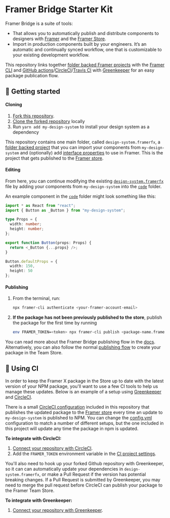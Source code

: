 # Framer Bridge Starter Kit

Framer Bridge is a suite of tools:

- That allows you to automatically publish and distribute components to designers with [Framer](https://framer.com) and the [Framer Store](https://store.framer.com).
- Import in production components built by your engineers. It’s an automatic and continually synced workflow, one that is customizable to your existing development workflow.

This repository links together [folder backed Framer projects](https://www.framer.com/support/using-framer-x/folder-backed-projects/) with the [Framer CLI](https://www.npmjs.com/package/framer-cli) and [GitHub actions](https://github.com/framer/PublishAction)/[CircleCI](https://circleci.com/integrations/github/)/[Travis CI](https://travis-ci.com/) with [Greenkeeper](https://greenkeeper.io/) for an easy package publication flow.

## 🏁 Getting started

#### Cloning

1. [Fork this repository](https://help.github.com/en/articles/fork-a-repo).
1. [Clone the forked repository](https://help.github.com/en/articles/cloning-a-repository) locally
1. Run `yarn add my-design-system` to install your design system as a dependency

This repository contains one main folder, called `design-system.framerfx`, a [folder backed project](https://framer.gitbook.io/teams/integrations#folder-projects) that you can import your components from `my-design-system` and (optionally) add [interface properties](https://www.framer.com/api/property-controls/) to use in Framer. This is the project that gets published to the [Framer store](https://store.framer.com).

#### Editing

From here, you can continue modifying the existing [`design-system.framerfx`](/design-system.framerfx) file by adding your components from `my-design-system` into the [`code`](/code) folder.

An example component in the [`code`](/code) folder might look something like this:

```typescript
import * as React from "react";
import { Button as _Button } from "my-design-system";

type Props = {
  width: number;
  height: number;
};

export function Button(props: Props) {
  return <_Button {...props} />;
}

Button.defaultProps = {
  width: 150,
  height: 50
};
```

#### Publishing

1. From the terminal, run:
   ```sh
   npx framer-cli authenticate <your-framer-account-email>
   ```
1. **If the package has not been previously published to the store**, publish the package for the first time by running
   ```sh
   env FRAMER_TOKEN=<token> npx framer-cli publish <package-name.framerfx> --new="<Display Name>"
   ```

You can read more about the Framer Bridge publishing flow in the [docs](https://www.framer.com/support/using-framer-x/publishing-from-cli/). Alternatively, you can also follow the normal [publishing flow](https://www.framer.com/support/using-framer-x/publishing-packages/) to create your package in the Team Store.

## 🚚 Using CI

In order to keep the Framer X package in the Store up to date with the latest version of your NPM package, you'll want to use a few CI tools to help us manage these updates. Below is an example of a setup using [Greenkeeper](https://greenkeeper.io/) and [CircleCI](https://circleci.com/).

There is a small [CircleCI configuration](https://circleci.com/docs/2.0/configuration-reference) included in this repository that publishes the updated package to the [Framer store](https://store.framer.com) every time an update to `my-design-system` is published to NPM. You can change the [config.yml](/.circleci/config.yml) configuration to match a number of different setups, but the one included in this project will update any time the package in npm is updated.

**To integrate with CircleCI:**

1. [Connect your repository with CircleCI](https://circleci.com/integrations/github/).
1. Add the `FRAMER_TOKEN` environment variable in the [CI project settings](https://circleci.com/docs/2.0/env-vars/#setting-an-environment-variable-in-a-project).

You'll also need to hook up your forked Github repository with Greenkeeper, so it can can automatically update your dependencies in `design-system.framerfx`, or make a Pull Request if the version has potential breaking changes. If a Pull Request is submitted by Greenkeeper, you may need to merge the pull request before CircleCI can publish your package to the Framer Team Store.

**To integrate with Greenkeeper:**

1. [Connect your repository with Greenkeeper](https://greenkeeper.io/).
